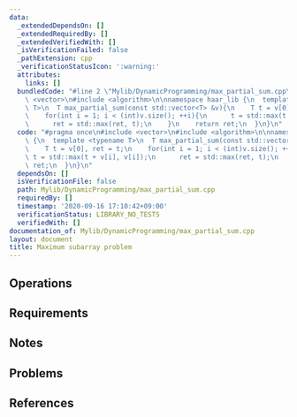 ```yaml
---
data:
  _extendedDependsOn: []
  _extendedRequiredBy: []
  _extendedVerifiedWith: []
  _isVerificationFailed: false
  _pathExtension: cpp
  _verificationStatusIcon: ':warning:'
  attributes:
    links: []
  bundledCode: "#line 2 \"Mylib/DynamicProgramming/max_partial_sum.cpp\"\n#include\
    \ <vector>\n#include <algorithm>\n\nnamespace haar_lib {\n  template <typename\
    \ T>\n  T max_partial_sum(const std::vector<T> &v){\n    T t = v[0], ret = t;\n\
    \    for(int i = 1; i < (int)v.size(); ++i){\n      t = std::max(t + v[i], v[i]);\n\
    \      ret = std::max(ret, t);\n    }\n    return ret;\n  }\n}\n"
  code: "#pragma once\n#include <vector>\n#include <algorithm>\n\nnamespace haar_lib\
    \ {\n  template <typename T>\n  T max_partial_sum(const std::vector<T> &v){\n\
    \    T t = v[0], ret = t;\n    for(int i = 1; i < (int)v.size(); ++i){\n     \
    \ t = std::max(t + v[i], v[i]);\n      ret = std::max(ret, t);\n    }\n    return\
    \ ret;\n  }\n}\n"
  dependsOn: []
  isVerificationFile: false
  path: Mylib/DynamicProgramming/max_partial_sum.cpp
  requiredBy: []
  timestamp: '2020-09-16 17:10:42+09:00'
  verificationStatus: LIBRARY_NO_TESTS
  verifiedWith: []
documentation_of: Mylib/DynamicProgramming/max_partial_sum.cpp
layout: document
title: Maximum subarray problem
---
```


## Operations

## Requirements

## Notes

## Problems

## References
